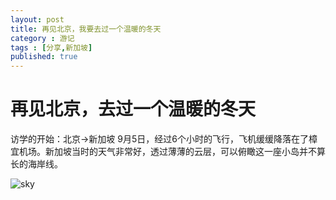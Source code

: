 ```yaml
---
layout: post
title: 再见北京，我要去过一个温暖的冬天
category : 游记
tags : [分享,新加坡]
published: true
---
```


# 再见北京，去过一个温暖的冬天

访学的开始：北京→新加坡
9月5日，经过6个小时的飞行，飞机缓缓降落在了樟宜机场。新加坡当时的天气非常好，透过薄薄的云层，可以俯瞰这一座小岛并不算长的海岸线。

![sky](http://www.dongliye.cn/blog/image/singapore/1.jpg)
